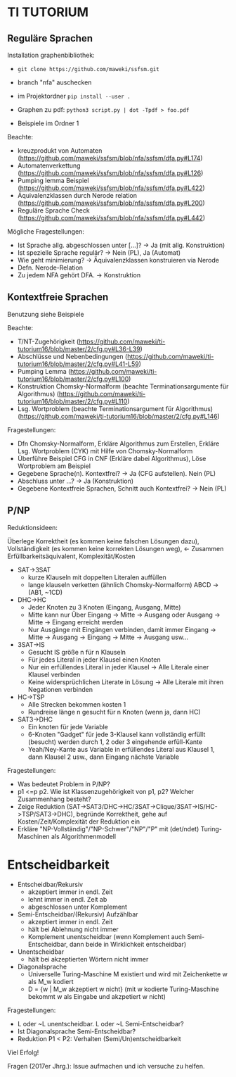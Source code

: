 # TI TUTORIUM

## Reguläre Sprachen

Installation graphenbibliothek:

* `git clone https://github.com/maweki/ssfsm.git`

* branch "nfa" auschecken

* im Projektordner `pip install --user .`

* Graphen zu pdf: `python3 script.py | dot -Tpdf > foo.pdf`

* Beispiele im Ordner 1


Beachte:

* kreuzprodukt von Automaten (https://github.com/maweki/ssfsm/blob/nfa/ssfsm/dfa.py#L174)
* Automatenverkettung (https://github.com/maweki/ssfsm/blob/nfa/ssfsm/dfa.py#L126)
* Pumping lemma Beispiel (https://github.com/maweki/ssfsm/blob/nfa/ssfsm/dfa.py#L422)
* Äquivalenzklassen durch Nerode relation (https://github.com/maweki/ssfsm/blob/nfa/ssfsm/dfa.py#L200)
* Reguläre Sprache Check (https://github.com/maweki/ssfsm/blob/nfa/ssfsm/dfa.py#L442)

Mögliche Fragestellungen:

* Ist Sprache allg. abgeschlossen unter [...]? -> Ja (mit allg. Konstruktion)
* Ist spezielle Sprache regulär? -> Nein (PL), Ja (Automat)
* Wie geht minimierung? -> Äquivalenzklassen konstruieren via Nerode
* Defn. Nerode-Relation
* Zu jedem NFA gehört DFA. -> Konstruktion

## Kontextfreie Sprachen

Benutzung siehe Beispiele

Beachte:

* T/NT-Zugehörigkeit (https://github.com/maweki/ti-tutorium16/blob/master/2/cfg.py#L36-L39)
* Abschlüsse und Nebenbedingungen (https://github.com/maweki/ti-tutorium16/blob/master/2/cfg.py#L41-L59)
* Pumping Lemma (https://github.com/maweki/ti-tutorium16/blob/master/2/cfg.py#L100)
* Konstruktion Chomsky-Normalform (beachte Terminationsargumente für Algorithmus) (https://github.com/maweki/ti-tutorium16/blob/master/2/cfg.py#L110)
* Lsg. Wortproblem (beachte Terminationsargument für Algorithmus) (https://github.com/maweki/ti-tutorium16/blob/master/2/cfg.py#L146)


Fragestellungen:

* Dfn Chomsky-Normalform, Erkläre Algorithmus zum Erstellen, Erkläre Lsg. Wortproblem (CYK) mit Hilfe von Chomsky-Normalform
* Überführe Beispiel CFG in CNF (Erkläre dabei Algorithmus), Löse Wortproblem am Beispiel
* Gegebene Sprache(n). Kontextfrei? -> Ja (CFG aufstellen). Nein (PL)
* Abschluss unter ...? -> Ja (Konstruktion)
* Gegebene Kontextfreie Sprachen, Schnitt auch Kontextfrei? -> Nein (PL)


## P/NP

Reduktionsideen:

Überlege Korrektheit (es kommen keine falschen Lösungen dazu), Vollständigkeit (es kommen keine korrekten Lösungen weg), <- Zusammen Erfüllbarkeitsäquivalent, Komplexität/Kosten

* SAT->3SAT
  * kurze Klauseln mit doppelten Literalen auffüllen
  * lange klauseln verketten (ähnlich Chomsky-Normalform) ABCD -> (AB1, ~1CD)
* DHC->HC
  * Jeder Knoten zu 3 Knoten (Eingang, Ausgang, Mitte)
  * Mitte kann nur Über Eingang -> Mitte -> Ausgang oder Ausgang -> Mitte -> Eingang erreicht werden
  * Nur Ausgänge mit Eingängen verbinden, damit immer Eingang -> Mitte -> Ausgang -> Eingang -> Mitte -> Ausgang usw...
* 3SAT->IS
  * Gesucht IS größe n für n Klauseln
  * Für jedes Literal in jeder Klausel einen Knoten
  * Nur ein erfüllendes Literal in jeder Klausel -> Alle Literale einer Klausel verbinden
  * Keine widersprüchlichen Literate in Lösung -> Alle Literale mit ihren Negationen verbinden
* HC->TSP
  * Alle Strecken bekommen kosten 1
  * Rundreise länge n gesucht für n Knoten (wenn ja, dann HC)
* SAT3->DHC
  * Ein knoten für jede Variable
  * 6-Knoten "Gadget" für jede 3-Klausel kann vollständig erfüllt (besucht) werden durch 1, 2 oder 3 eingehende erfüll-Kante
  * Yeah/Ney-Kante aus Variable in erfüllendes Literal aus Klausel 1, dann Klausel 2 usw., dann Eingang nächste Variable

Fragestellungen:

* Was bedeutet Problem in P/NP?
* p1 <=p p2. Wie ist Klassenzugehörigkeit von p1, p2? Welcher Zusammenhang besteht?
* Zeige Reduktion (SAT->SAT3/DHC->HC/3SAT->Clique/3SAT->IS/HC->TSP/SAT3->DHC), begründe Korrektheit, gehe auf Kosten/Zeit/Komplexität der Reduktion ein
* Erkläre "NP-Vollständig"/"NP-Schwer"/"NP"/"P" mit (det/ndet) Turing-Maschinen als Algorithmenmodell

# Entscheidbarkeit

* Entscheidbar/Rekursiv
  * akzeptiert immer in endl. Zeit
  * lehnt immer in endl. Zeit ab
  * abgeschlossen unter Komplement
* Semi-Entscheidbar/(Rekursiv) Aufzählbar
  * akzeptiert immer in endl. Zeit
  * hält bei Ablehnung nicht immer
  * Komplement unentscheidbar (wenn Komplement auch Semi-Entscheidbar, dann beide in Wirklichkeit entscheidbar)
* Unentscheidbar
  * hält bei akzeptierten Wörtern nicht immer
* Diagonalsprache
  * Universelle Turing-Maschine M existiert und wird mit Zeichenkette w als M_w kodiert
  * D = {w | M_w akzeptiert w nicht} (mit w kodierte Turing-Maschine bekommt w als Eingabe und akzpetiert w nicht)

Fragestellungen:

* L oder ~L unentscheidbar. L oder ~L Semi-Entscheidbar?
* Ist Diagonalsprache Semi-Entscheidbar?
* Reduktion P1 < P2: Verhalten (Semi/Un)entscheidbarkeit

Viel Erfolg!

Fragen (2017er Jhrg.): Issue aufmachen und ich versuche zu helfen.
